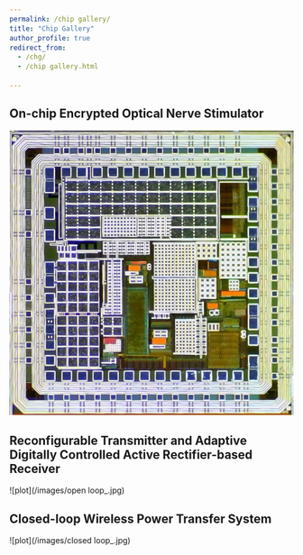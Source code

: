 ```yaml
---
permalink: /chip gallery/
title: "Chip Gallery"
author_profile: true
redirect_from: 
  - /chg/
  - /chip gallery.html

---
```


## On-chip Encrypted Optical Nerve Stimulator 

![plot](/images/encrpt-implant2.jpg)

## Reconfigurable Transmitter and Adaptive Digitally Controlled Active Rectifier-based Receiver

![plot](/images/open loop_.jpg)

## Closed-loop Wireless Power Transfer System 

![plot](/images/closed loop_.jpg)



